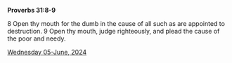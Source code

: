 **Proverbs 31:8-9**

8 Open thy mouth for the dumb in the cause of all such as are appointed to destruction. 9 Open thy mouth, judge righteously, and plead the cause of the poor and needy.

[Wednesday 05-June, 2024](https://getbible.net/kjv/Proverbs/31/8-9)
